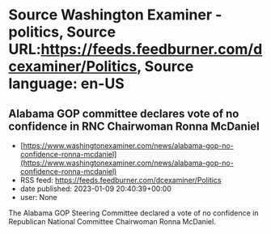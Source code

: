 # Source Washington Examiner - politics, Source URL:https://feeds.feedburner.com/dcexaminer/Politics, Source language: en-US

## Alabama GOP committee declares vote of no confidence in RNC Chairwoman Ronna McDaniel
 - [https://www.washingtonexaminer.com/news/alabama-gop-no-confidence-ronna-mcdaniel](https://www.washingtonexaminer.com/news/alabama-gop-no-confidence-ronna-mcdaniel)
 - RSS feed: https://feeds.feedburner.com/dcexaminer/Politics
 - date published: 2023-01-09 20:40:39+00:00
 - user: None

The Alabama GOP Steering Committee declared a vote of no confidence in Republican National Committee Chairwoman Ronna McDaniel.
